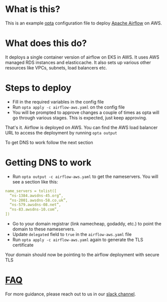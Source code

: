# What is this?

This is an example [opta](https://github.com/run-x/opta) configuration file to deploy [Apache Airflow](https://airflow.apache.org/) on AWS.


# What does this do?
It deploys a single container version of airflow on EKS in AWS. It uses AWS managed RDS instances and elasticcache. It also sets up various other resources like VPCs, subnets, load balancers etc.

# Steps to deploy
* Fill in the required variables in the config file
* Run `opta apply -c airflow-aws.yaml` on the config file
* You will be prompted to approve changes a couple of times as opta will go through various stages. This is expected, just keep approving.

That's it. Airflow is deployed on AWS. You can find the AWS load balancer URL to access the deployment by running `opta output`

To get DNS to work follow the next section

# Getting DNS to work
* Run `opta output -c airflow-aws.yaml` to get the nameservers. You will see a section like this:
```yaml
name_servers = tolist([
  “ns-1384.awsdns-45.org”,
  “ns-2001.awsdns-58.co.uk”,
  “ns-579.awsdns-08.net”,
  “ns-83.awsdns-10.com”,
])
```
* Go to your domain registrar (link namecheap, godaddy, etc.) to point the domain to these nameservers.
* Update `delegated` field to `true` in the `airflow-aws.yaml` file
* Run `opta apply -c airflow-aws.yaml` again to generate the TLS certificate

Your domain should now be pointing to the airflow deployment with secure TLS

# [FAQ](../FAQ.md)

For more guidance, please reach out to us in our [slack channel](https://slack.opta.dev).

